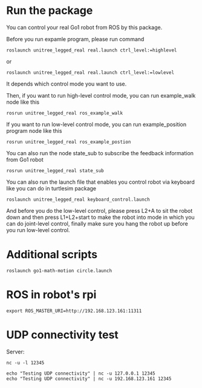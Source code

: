 # Run the package
You can control your real Go1 robot from ROS by this package.

Before you run expamle program, please run command

```
roslaunch unitree_legged_real real.launch ctrl_level:=highlevel
```
or
```
roslaunch unitree_legged_real real.launch ctrl_level:=lowlevel
```

It depends which control mode you want to use.

Then, if you want to run high-level control mode, you can run example_walk node like this
```
rosrun unitree_legged_real ros_example_walk
```

If you want to run low-level control mode, you can run example_position program node like this
```
rosrun unitree_legged_real ros_example_postion
```

You can also run the node state_sub to subscribe the feedback information from Go1 robot
```
rosrun unitree_legged_real state_sub
```

You can also run the launch file that enables you control robot via keyboard like you can do in turtlesim package
```
roslaunch unitree_legged_real keyboard_control.launch
```

And before you do the low-level control, please press L2+A to sit the robot down and then press L1+L2+start to make the robot into
mode in which you can do joint-level control, finally make sure you hang the robot up before you run low-level control.

# Additional scripts
```
roslaunch go1-math-motion circle.launch
```


# ROS in robot's rpi
```
export ROS_MASTER_URI=http://192.168.123.161:11311
```


# UDP connectivity test
Server:
```
nc -u -l 12345
```

```
echo "Testing UDP connectivity" | nc -u 127.0.0.1 12345
echo "Testing UDP connectivity" | nc -u 192.168.123.161 12345
```



